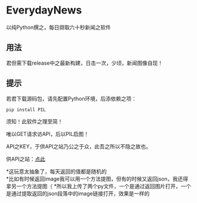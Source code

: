 # EverydayNews
以纯Python撰之，每日撷取六十秒新闻之软件

## 用法
君但需下载release中之最新构建，日击一次，少顷，新闻图像自现！

## 提示
若君下载源码包，请先配置Python环境，后添依赖之项：

``pip install PIL``

须知！此软件之理至简！

唯以GET请求访API，后以PIL启图！

API之KEY，于供API之站乃公之于众，此吾之所以不隐之故也。

供API之站：[点此](https://jx.iqfk.top/)

*这玩意太抽象了，每天返回的值都是随机的  
*比如有时候返回image我可以用一个方法提图，但有的时候又返回json，我还得拿另一个方法提图（
*所以我上传了两个py文件，一个是通过返回图片打开，一个是通过提取返回的json段落中的image链接打开，效果是一样的
